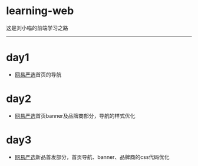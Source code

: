 # learning-web
这是刘小喵的前端学习之路

----


# day1

* [网易严选](http://you.163.com)首页的导航

# day2

* [网易严选](http://you.163.com)首页banner及品牌商部分，导航的样式优化

# day3

* [网易严选](http://you.163.com)新品首发部分，首页导航、banner、品牌商的css代码优化
